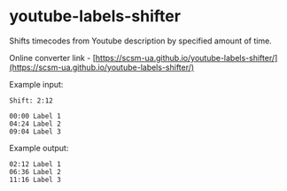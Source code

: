 # youtube-labels-shifter

Shifts timecodes from Youtube description by specified amount of time.

Online converter link - [https://scsm-ua.github.io/youtube-labels-shifter/](https://scsm-ua.github.io/youtube-labels-shifter/)

Example input:

```
Shift: 2:12

00:00 Label 1
04:24 Label 2
09:04 Label 3
```

Example output: 

```
02:12 Label 1
06:36 Label 2
11:16 Label 3
```

